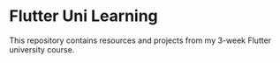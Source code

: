 # Flutter Uni Learning

This repository contains resources and projects from my 3-week Flutter university course.

